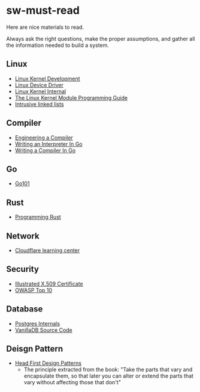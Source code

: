 # sw-must-read
Here are nice materials to read.

Always ask the right questions, make the proper assumptions, and gather all the information needed to build a system.

## Linux
- [Linux Kernel Development](https://www.doc-developpement-durable.org/file/Projets-informatiques/cours-&-manuels-informatiques/Linux/Linux%20Kernel%20Development,%203rd%20Edition.pdf)
- [Linux Device Driver](https://lwn.net/Kernel/LDD3/)
- [Linux Kernel Internal](http://wiki.csie.ncku.edu.tw/linux/schedule)
- [The Linux Kernel Module Programming Guide](https://sysprog21.github.io/lkmpg/)
- [Intrusive linked lists](https://www.data-structures-in-practice.com/intrusive-linked-lists/)

## Compiler
- [Engineering a Compiler](http://www.r-5.org/files/books/computers/compilers/writing/Keith_Cooper_Linda_Torczon-Engineering_a_Compiler-EN.pdf)
- [Writing an Interpreter In Go](https://interpreterbook.com/)
- [Writing a Compiler In Go](https://compilerbook.com/)

## Go
- [Go101](https://go101.org/)

## Rust
- [Programming Rust](https://www.oreilly.com/library/view/programming-rust-2nd/9781492052586/)

## Network
- [Cloudflare learning center](https://www.cloudflare.com/learning/)

## Security
- [Illustrated X.509 Certificate](https://darutk.medium.com/illustrated-x-509-certificate-84aece2c5c2e)
- [OWASP Top 10](https://owasp.org/API-Security/)

## Database
- [Postgres Internals](https://www.postgresql.org/docs/current/internals.html)
- [VanillaDB Source Code](https://github.com/vanilladb)

## Deisgn Pattern
- [Head First Design Patterns](https://www.google.com/search?q=head+first+design+patterns%252C+2nd+edition)
  - The principle extracted from the book: "Take the parts that vary and encapsulate them, so that later you can alter or extend the parts that vary without affecting those that don't"
